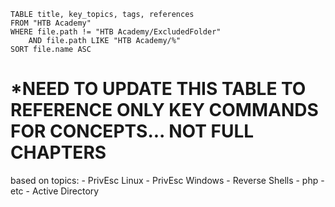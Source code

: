 

```dataview
TABLE title, key_topics, tags, references
FROM "HTB Academy"
WHERE file.path != "HTB Academy/ExcludedFolder"
    AND file.path LIKE "HTB Academy/%"
SORT file.name ASC

```






# *NEED TO UPDATE THIS TABLE TO REFERENCE ONLY KEY COMMANDS FOR CONCEPTS... NOT FULL CHAPTERS


based on topics:
	- PrivEsc Linux
	- PrivEsc Windows
	- Reverse Shells
		- php
		- etc 
	- Active Directory